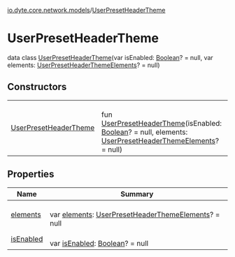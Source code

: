 [io.dyte.core.network.models](../index.md)/[UserPresetHeaderTheme](index.md)

# UserPresetHeaderTheme


data class [UserPresetHeaderTheme](index.md)(var isEnabled: [Boolean](https://kotlinlang.org/api/latest/jvm/stdlib/kotlin/-boolean/index.html)? = null, var elements: [UserPresetHeaderThemeElements](../-user-preset-header-theme-elements/index.md)? = null)

## Constructors

| | |
|---|---|
| [UserPresetHeaderTheme](-user-preset-header-theme.md) | <br/>fun [UserPresetHeaderTheme](-user-preset-header-theme.md)(isEnabled: [Boolean](https://kotlinlang.org/api/latest/jvm/stdlib/kotlin/-boolean/index.html)? = null, elements: [UserPresetHeaderThemeElements](../-user-preset-header-theme-elements/index.md)? = null) |

## Properties

| Name | Summary |
|---|---|
| [elements](elements.md) | <br/>var [elements](elements.md): [UserPresetHeaderThemeElements](../-user-preset-header-theme-elements/index.md)? = null |
| [isEnabled](is-enabled.md) | <br/>var [isEnabled](is-enabled.md): [Boolean](https://kotlinlang.org/api/latest/jvm/stdlib/kotlin/-boolean/index.html)? = null |
